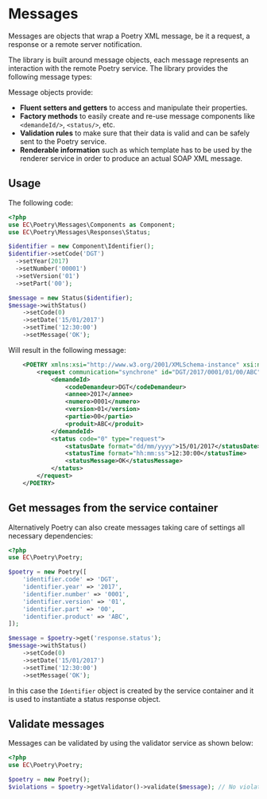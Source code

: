 # Messages

Messages are objects that wrap a Poetry XML message, be it a request, a response or a remote server notification.

The library is built around message objects, each message represents an interaction with the remote Poetry service.
The library provides the following message types:

Message objects provide:

- **Fluent setters and getters** to access and manipulate their properties.
- **Factory methods** to easily create and re-use message components like `<demandeId/>`, `<status/>`, etc.
- **Validation rules** to make sure that their data is valid and can be safely sent to the Poetry service.
- **Renderable information** such as which template has to be used by the renderer service in order to produce an actual
  SOAP XML message.

## Usage

The following code:

```php
<?php
use EC\Poetry\Messages\Components as Component;
use EC\Poetry\Messages\Responses\Status;

$identifier = new Component\Identifier();
$identifier->setCode('DGT')
  ->setYear(2017)
  ->setNumber('00001')
  ->setVersion('01')
  ->setPart('00');

$message = new Status($identifier);
$message->withStatus()
    ->setCode(0)
    ->setDate('15/01/2017')
    ->setTime('12:30:00')
    ->setMessage('OK');
```

Will result in the following message:

```xml
    <POETRY xmlns:xsi="http://www.w3.org/2001/XMLSchema-instance" xsi:noNamespaceSchemaLocation="">
        <request communication="synchrone" id="DGT/2017/0001/01/00/ABC" type="status">
            <demandeId>
                <codeDemandeur>DGT</codeDemandeur>
                <annee>2017</annee>
                <numero>0001</numero>
                <version>01</version>
                <partie>00</partie>
                <produit>ABC</produit>
            </demandeId>
            <status code="0" type="request">
                <statusDate format="dd/mm/yyyy">15/01/2017</statusDate>
                <statusTime format="hh:mm:ss">12:30:00</statusTime>
                <statusMessage>OK</statusMessage>
            </status>
        </request>
    </POETRY>
```

## Get messages from the service container

Alternatively Poetry can also create messages taking care of settings all necessary dependencies:

```php
<?php
use EC\Poetry\Poetry;

$poetry = new Poetry([
    'identifier.code' => 'DGT',
    'identifier.year' => '2017',
    'identifier.number' => '0001',
    'identifier.version' => '01',
    'identifier.part' => '00',    
    'identifier.product' => 'ABC',    
]);

$message = $poetry->get('response.status');
$message->withStatus()
    ->setCode(0)
    ->setDate('15/01/2017')
    ->setTime('12:30:00')
    ->setMessage('OK');
```

In this case the `Identifier` object is created by the service container and it is used to instantiate a status 
response object.

## Validate messages

Messages can be validated by using the validator service as shown below:

```php
<?php
use EC\Poetry\Poetry;

$poetry = new Poetry();
$violations = $poetry->getValidator()->validate($message); // No violations.
```
